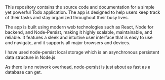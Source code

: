 This repository contains the source code and documentation for a simple yet powerful Todo application. The app is designed to help users keep track of their tasks and stay organized throughout their busy lives.

The app is built using modern web technologies such as React, Node for backend, and Node-Persist, making it highly scalable, maintainable, and reliable. It features a sleek and intuitive user interface that is easy to use and navigate, and it supports all major browsers and devices.


I have used node-persist local storage which is an asynchronous persistent data structure in Node.js

As there is no network overhead, node-persist is just about as fast as a database can get.

